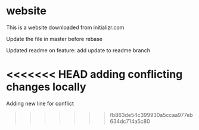 # website

This is a website downloaded from initializr.com

Update the file in master before rebase

Updated readme on feature: add update to readme branch

<<<<<<< HEAD
adding conflicting changes locally
=======
Adding new line for conflict
>>>>>>> fb863de54c399930a5ccaa977eb634dc714a5c80
